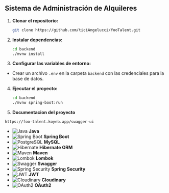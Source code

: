 ## Sistema de Administración de Alquileres
1. **Clonar el repositorio:**
   ```bash
   git clone https://github.com/ticiAngelucci/fooTalent.git
   ```
2. **Instalar dependencias:**
    ```bash
    cd backend
    ./mvnw install
    ```
3. **Configurar las variables de entorno:**
  - Crear un archivo `.env` en la carpeta `backend` con las credenciales para la base de datos.
4. **Ejecutar el proyecto:**
    ```bash
    cd backend
    ./mvnw spring-boot:run
    ```
5. **Documentacion del proyecto**
 ```
https://foo-talent.koyeb.app/swagger-ui
```

- ![Java](https://img.shields.io/badge/Java-%23ED8B00.svg?&logo=java&logoColor=white) **Java**
- ![Spring Boot](https://img.shields.io/badge/Spring%20Boot-%236DB33F.svg?&logo=spring-boot&logoColor=white) **Spring Boot**
- ![PostgreSQL](https://img.shields.io/badge/MySQL-4479A1?style=flat-square&logo=mysql&logoColor=white) **MySQL**
- ![Hibernate](https://img.shields.io/badge/Hibernate-%23958B8B.svg?&logo=hibernate&logoColor=white) **Hibernate ORM**
- ![Maven](https://img.shields.io/badge/Maven-%23C71A36.svg?&logo=apache-maven&logoColor=white) **Maven**
- ![Lombok](https://img.shields.io/badge/Lombok-%230A0A0A.svg?&logo=lombok&logoColor=white) **Lombok**
- ![Swagger](https://img.shields.io/badge/Swagger-%2385EA2D.svg?&logo=swagger&logoColor=white) **Swagger**
- ![Spring Security](https://img.shields.io/badge/Spring%20Security-%236DB33F.svg?&logo=spring-security&logoColor=white) **Spring Security**
- ![JWT](https://img.shields.io/badge/JWT-%23000000.svg?&logo=JSON%20web%20tokens&logoColor=white) **JWT**
- ![Cloudinary](https://img.shields.io/badge/Cloudinary-%23000000.svg?&logo=cloudinary&logoColor=white) **Cloudinary**
- ![OAuth2](https://img.shields.io/badge/OAuth2-%23000000.svg?&logo=oauth&logoColor=white) **OAuth2**